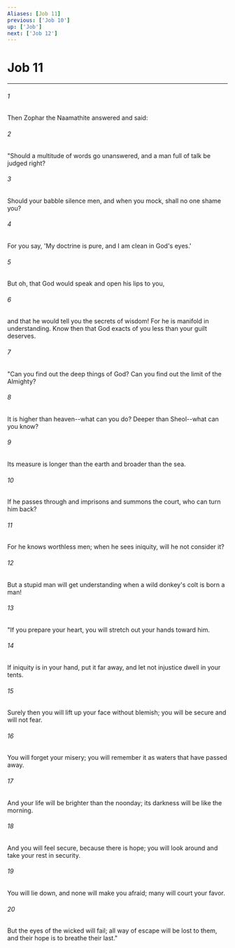 ```yaml
---
Aliases: [Job 11]
previous: ['Job 10']
up: ['Job']
next: ['Job 12']
---
```

# Job 11

***

 

###### 1 
Then Zophar the Naamathite answered and said:
 
 

###### 2 
"Should a multitude of words go unanswered, 
 and a man full of talk be judged right? 
 
 

###### 3 
Should your babble silence men, 
 and when you mock, shall no one shame you? 
 
 

###### 4 
For you say, 'My doctrine is pure, 
 and I am clean in God's eyes.' 
 
 

###### 5 
But oh, that God would speak 
 and open his lips to you, 
 
 

###### 6 
and that he would tell you the secrets of wisdom! 
 For he is manifold in understanding. 
 Know then that God exacts of you less than your guilt deserves.
 
 

###### 7 
"Can you find out the deep things of God? 
 Can you find out the limit of the Almighty? 
 
 

###### 8 
It is higher than heaven--what can you do? 
 Deeper than Sheol--what can you know? 
 
 

###### 9 
Its measure is longer than the earth 
 and broader than the sea. 
 
 

###### 10 
If he passes through and imprisons 
 and summons the court, who can turn him back? 
 
 

###### 11 
For he knows worthless men; 
 when he sees iniquity, will he not consider it? 
 
 

###### 12 
But a stupid man will get understanding 
 when a wild donkey's colt is born a man!
 
 

###### 13 
"If you prepare your heart, 
 you will stretch out your hands toward him. 
 
 

###### 14 
If iniquity is in your hand, put it far away, 
 and let not injustice dwell in your tents. 
 
 

###### 15 
Surely then you will lift up your face without blemish; 
 you will be secure and will not fear. 
 
 

###### 16 
You will forget your misery; 
 you will remember it as waters that have passed away. 
 
 

###### 17 
And your life will be brighter than the noonday; 
 its darkness will be like the morning. 
 
 

###### 18 
And you will feel secure, because there is hope; 
 you will look around and take your rest in security. 
 
 

###### 19 
You will lie down, and none will make you afraid; 
 many will court your favor. 
 
 

###### 20 
But the eyes of the wicked will fail; 
 all way of escape will be lost to them, 
 and their hope is to breathe their last."
 
